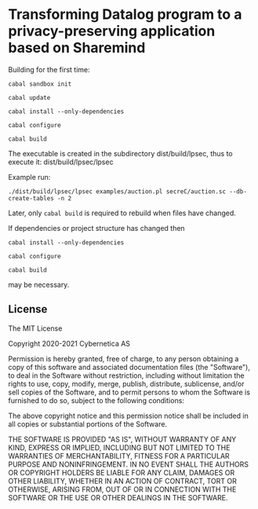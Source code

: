# Transforming Datalog program to a privacy-preserving application based on Sharemind

Building for the first time:

`cabal sandbox init`

`cabal update`

`cabal install --only-dependencies`

`cabal configure`

`cabal build`

The executable is created in the subdirectory dist/build/lpsec, thus to execute it:
    dist/build/lpsec/lpsec

Example run:

    ./dist/build/lpsec/lpsec examples/auction.pl secreC/auction.sc --db-create-tables -n 2

Later, only 
`cabal build`
is required to rebuild when files have changed.

If dependencies or project structure has changed then

`cabal install --only-dependencies`

`cabal configure`

`cabal build`

may be necessary.

## License

The MIT License

Copyright 2020-2021 Cybernetica AS

Permission is hereby granted, free of charge, to any person obtaining a copy of this software and associated documentation files (the "Software"), to deal in the Software without restriction, including without limitation the rights to use, copy, modify, merge, publish, distribute, sublicense, and/or sell copies of the Software, and to permit persons to whom the Software is furnished to do so, subject to the following conditions:

The above copyright notice and this permission notice shall be included in all copies or substantial portions of the Software.

THE SOFTWARE IS PROVIDED "AS IS", WITHOUT WARRANTY OF ANY KIND, EXPRESS OR IMPLIED, INCLUDING BUT NOT LIMITED TO THE WARRANTIES OF MERCHANTABILITY, FITNESS FOR A PARTICULAR PURPOSE AND NONINFRINGEMENT. IN NO EVENT SHALL THE AUTHORS OR COPYRIGHT HOLDERS BE LIABLE FOR ANY CLAIM, DAMAGES OR OTHER LIABILITY, WHETHER IN AN ACTION OF CONTRACT, TORT OR OTHERWISE, ARISING FROM, OUT OF OR IN CONNECTION WITH THE SOFTWARE OR THE USE OR OTHER DEALINGS IN THE SOFTWARE.
